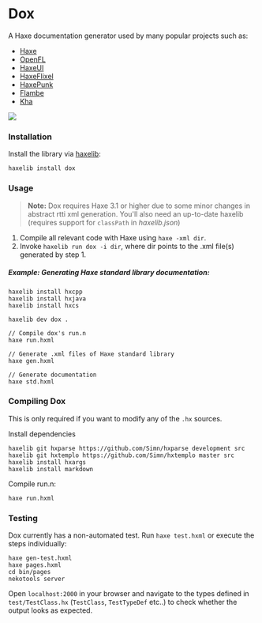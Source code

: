 # Dox
A Haxe documentation generator used by many popular projects such as:

- [Haxe](http://api.haxe.org/)
- [OpenFL](http://www.openfl.org/documentation/api/)
- [HaxeUI](http://haxeui.org/docs/api/haxe/ui/toolkit/index.html)
- [HaxeFlixel](http://api.haxeflixel.com/)
- [HaxePunk](http://haxepunk.com/documentation/api/)
- [Flambe](https://aduros.com/flambe/api/)
- [Kha](http://api.kha.technology/)

![](http://i.imgur.com/aQKBPsj.png)

### Installation

Install the library via [haxelib](http://lib.haxe.org/p/dox):
``` 
haxelib install dox 
```

### Usage

> **Note:** Dox requires Haxe 3.1 or higher due to some minor changes in 
abstract rtti xml generation. You'll also need an up-to-date haxelib 
(requires support for `classPath` in _haxelib.json_)

1. Compile all relevant code with Haxe using `haxe -xml dir`.
2. Invoke `haxelib run dox -i dir`, where dir points to the .xml file(s) generated by step 1.

##### Example: Generating Haxe standard library documentation:

	haxelib install hxcpp
	haxelib install hxjava
	haxelib install hxcs

	haxelib dev dox .

	// Compile dox's run.n
	haxe run.hxml
	
	// Generate .xml files of Haxe standard library
	haxe gen.hxml
	
	// Generate documentation
	haxe std.hxml

### Compiling Dox

This is only required if you want to modify any of the `.hx` sources.

Install dependencies

	haxelib git hxparse https://github.com/Simn/hxparse development src
	haxelib git hxtemplo https://github.com/Simn/hxtemplo master src
	haxelib install hxargs
	haxelib install markdown

Compile run.n:

	haxe run.hxml

### Testing

Dox currently has a non-automated test. Run `haxe test.hxml` or execute the steps individually:

	haxe gen-test.hxml
	haxe pages.hxml
	cd bin/pages
	nekotools server

Open `localhost:2000` in your browser and navigate to the types defined in `test/TestClass.hx` (`TestClass`, `TestTypeDef` etc..) to check whether the output looks as expected.
